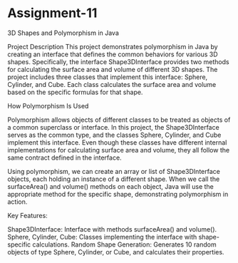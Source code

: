# Assignment-11
3D Shapes and Polymorphism in Java

Project Description
This project demonstrates polymorphism in Java by creating an interface that defines the common behaviors for various 3D shapes. Specifically, the interface Shape3DInterface provides two methods for calculating the surface area and volume of different 3D shapes. The project includes three classes that implement this interface: Sphere, Cylinder, and Cube. Each class calculates the surface area and volume based on the specific formulas for that shape.

How Polymorphism Is Used

Polymorphism allows objects of different classes to be treated as objects of a common superclass or interface. In this project, the Shape3DInterface serves as the common type, and the classes Sphere, Cylinder, and Cube implement this interface. Even though these classes have different internal implementations for calculating surface area and volume, they all follow the same contract defined in the interface.

Using polymorphism, we can create an array or list of Shape3DInterface objects, each holding an instance of a different shape. When we call the surfaceArea() and volume() methods on each object, Java will use the appropriate method for the specific shape, demonstrating polymorphism in action.

Key Features:

Shape3DInterface: Interface with methods surfaceArea() and volume().
Sphere, Cylinder, Cube: Classes implementing the interface with shape-specific calculations.
Random Shape Generation: Generates 10 random objects of type Sphere, Cylinder, or Cube, and calculates their properties.
